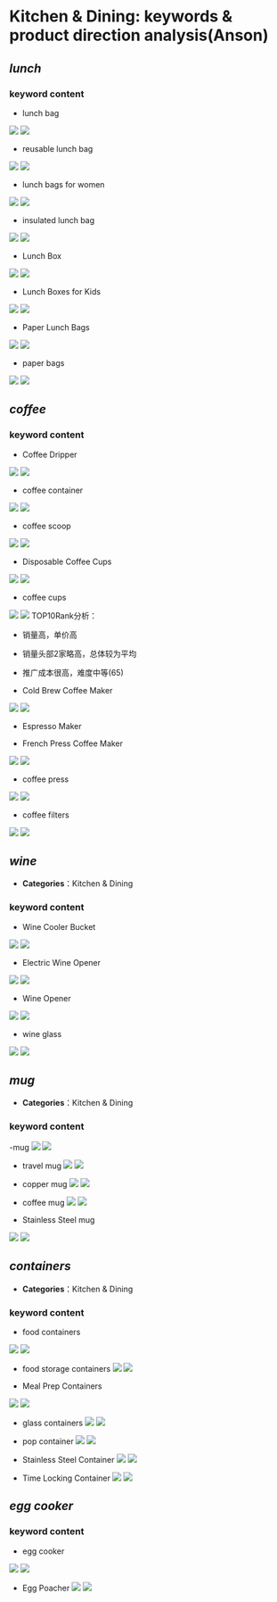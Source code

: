 # Kitchen & Dining: keywords & product direction analysis(Anson)

## *lunch* 

### keyword content

- lunch bag

![](media/15357761969346/15357768449406.jpg)
![](media/15357761969346/15357802953163.jpg)

- reusable lunch bag

![](media/15357761969346/15357803797582.jpg)
![](media/15357761969346/15357804715282.jpg)

- lunch bags for women

![](media/15357761969346/15357805509220.jpg)
![](media/15357761969346/15357806320365.jpg)

- insulated lunch bag

![](media/15357761969346/15357807062850.jpg)
![](media/15357761969346/15357807807355.jpg)

- Lunch Box

![](media/15357761969346/15357809967411.jpg)
![](media/15357761969346/15357810856998.jpg)

- Lunch Boxes for Kids

![](media/15357761969346/15357811654881.jpg)
![](media/15357761969346/15357812133252.jpg)

- Paper Lunch Bags

![](media/15357761969346/15357814526207.jpg)
![](media/15357761969346/15357814990225.jpg)

- paper bags

![](media/15357761969346/15357815510723.jpg)
![](media/15357761969346/15357816227481.jpg)


## *coffee* 

### keyword content

- Coffee Dripper

![](media/15357761969346/15357825129989.jpg)
![](media/15357761969346/15357826564564.jpg)

- coffee container

![](media/15357761969346/15357827153464.jpg)
![](media/15357761969346/15357830803493.jpg)

- coffee scoop

![](media/15357761969346/15357831160782.jpg)
![](media/15357761969346/15357831599524.jpg)

- Disposable Coffee Cups

![](media/15357761969346/15357833070090.jpg)
![](media/15357761969346/15357833565305.jpg)

- coffee cups

![](media/15357761969346/15357834139001.jpg)
![](media/15360724024928.jpg)
TOP10Rank分析：
- 销量高，单价高
- 销量头部2家略高，总体较为平均
- 推广成本很高，难度中等(65)

- Cold Brew Coffee Maker

![](media/15357761969346/15357838273365.jpg)
![](media/15357761969346/15357839230513.jpg)

- Espresso Maker

- French Press Coffee Maker

![](media/15357761969346/15357840486070.jpg)
![](media/15357761969346/15357840979525.jpg)

- coffee press

![](media/15357761969346/15357841447378.jpg)
![](media/15357761969346/15357841732428.jpg)

- coffee filters

![](media/15357761969346/15357843164056.jpg)
![](media/15357761969346/15357843915533.jpg)


## *wine* 

- **Categories**：Kitchen & Dining

### keyword content

- Wine Cooler Bucket

![](media/15357761969346/15357847517963.jpg)
![](media/15357761969346/15357847617085.jpg)

- Electric Wine Opener

![](media/15357761969346/15357850187481.jpg)
![](media/15357761969346/15357850381968.jpg)


- Wine Opener

![](media/15357761969346/15357851135845.jpg)
![](media/15357761969346/15357850902622.jpg)

- wine glass

![](media/15357761969346/15357852682186.jpg)
![](media/15357761969346/15357853296006.jpg)


## *mug* 

- **Categories**：Kitchen & Dining

### keyword content

-mug
 ![](media/15356295744399/15357854904440.jpg)
 ![](media/15356295744399/15357857542292.jpg)


- travel mug
![](media/15356295744399/15357854624304.jpg)
![](media/15356295744399/15357854324919.jpg)

- copper mug
![](media/15356295744399/15357855686536.jpg)
![](media/15356295744399/15357857146282.jpg)


- coffee mug
![](media/15356295744399/15357855260548.jpg)
![](media/15356295744399/15357856790988.jpg)

- Stainless Steel mug

![](media/15356295744399/15357856017754.jpg)
![](media/15356295744399/15357856455299.jpg)



## *containers* 

- **Categories**：Kitchen & Dining

### keyword content
- food containers

![](media/15356295744399/15357859683860.jpg)
![](media/15356295744399/15357860264171.jpg)


- food storage containers
![](media/15356295744399/15357863304378.jpg)
![](media/15356295744399/15357863127835.jpg)


- Meal Prep Containers

![](media/15356295744399/15357860456501.jpg)
![](media/15360731220544.jpg)

- glass containers
![](media/15356295744399/15357861211915.jpg)
![](media/15356295744399/15357861914581.jpg)


- pop container
![](media/15356295744399/15357862395069.jpg)
![](media/15356295744399/15357862723677.jpg)

- Stainless Steel Container
![](media/15356295744399/15357864062475.jpg)
![](media/15356295744399/15357864405770.jpg)


- Time Locking Container
![](media/15356295744399/15357864675919.jpg)
![](media/15356295744399/15357867530421.jpg)

## *egg cooker* 

### keyword content
- egg cooker

![](media/15356295744399/15357871119502.jpg)
![](media/15356295744399/15357871656580.jpg)

- Egg Poacher
![](media/15356295744399/15357871904153.jpg)
![](media/15356295744399/15357873058568.jpg)


